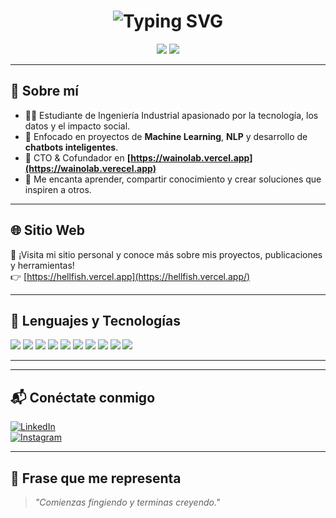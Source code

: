<!-- README estilizado para Gustavo Flores con animaciones verdes/cian 💻 -->

<h1 align="center">
  <img src="https://readme-typing-svg.demolab.com?font=Fira+Code&weight=700&size=28&pause=1000&color=00FFC6&center=true&vCenter=true&width=1000&lines=Hola+%F0%9F%91%8B%2C+soy+Gustavo+Flores.;Apasionado+por+los+datos%2C+el+Machine+Learning+y+la+IA.;Construyendo+soluciones+inteligentes+con+c%C3%B3digo+y+curiosidad!" alt="Typing SVG" />
</h1>

<p align="center">
  <img src="https://img.shields.io/github/followers/gustavoflores?label=Seguidores&style=social" />
  <img src="https://img.shields.io/github/stars/gustavoflores?label=Stars&style=social" />
</p>

---

## 🧠 Sobre mí

- 👨‍🎓 Estudiante de Ingeniería Industrial apasionado por la tecnología, los datos y el impacto social.  
- 🤖 Enfocado en proyectos de **Machine Learning**, **NLP** y desarrollo de **chatbots inteligentes**.  
- 🚀 CTO & Cofundador en **[https://wainolab.vercel.app](https://wainolab.verecel.app)**  
- 🧩 Me encanta aprender, compartir conocimiento y crear soluciones que inspiren a otros.

---

## 🌐 Sitio Web

🎯 ¡Visita mi sitio personal y conoce más sobre mis proyectos, publicaciones y herramientas!  
👉 [https://hellfish.vercel.app](https://hellfish.vercel.app/)

---

## 🧰 Lenguajes y Tecnologías

<p>
  <img src="https://img.shields.io/badge/Python-00BFFF?style=for-the-badge&logo=python&logoColor=white" />
  <img src="https://img.shields.io/badge/TensorFlow-00C49A?style=for-the-badge&logo=tensorflow&logoColor=white" />
  <img src="https://img.shields.io/badge/Scikit--Learn-0ACF83?style=for-the-badge&logo=scikit-learn&logoColor=white" />
  <img src="https://img.shields.io/badge/JavaScript-7FFFD4?style=for-the-badge&logo=javascript&logoColor=black" />
  <img src="https://img.shields.io/badge/React-00E8D0?style=for-the-badge&logo=react&logoColor=black" />
  <img src="https://img.shields.io/badge/TailwindCSS-00FFC6?style=for-the-badge&logo=tailwind-css&logoColor=black" />
  <img src="https://img.shields.io/badge/Flask-00FFC6?style=for-the-badge&logo=flask&logoColor=black" />
  <img src="https://img.shields.io/badge/Pandas-00CED1?style=for-the-badge&logo=pandas&logoColor=white" />
  <img src="https://img.shields.io/badge/Numpy-40E0D0?style=for-the-badge&logo=numpy&logoColor=white" />
  <img src="https://img.shields.io/badge/Power%20BI-00A86B?style=for-the-badge&logo=powerbi&logoColor=white" />
</p>

---

---

## 📬 Conéctate conmigo

[![LinkedIn](https://img.shields.io/badge/LinkedIn-0A66C2?style=for-the-badge&logo=linkedin&logoColor=white)](https://www.linkedin.com/in/gustavofloresc)  
[![Instagram](https://img.shields.io/badge/Instagram-E4405F?style=for-the-badge&logo=instagram&logoColor=white)](https://www.instagram.com/hellfish1996/)

---

## 🌟 Frase que me representa

> *"Comienzas fingiendo y terminas creyendo."*

